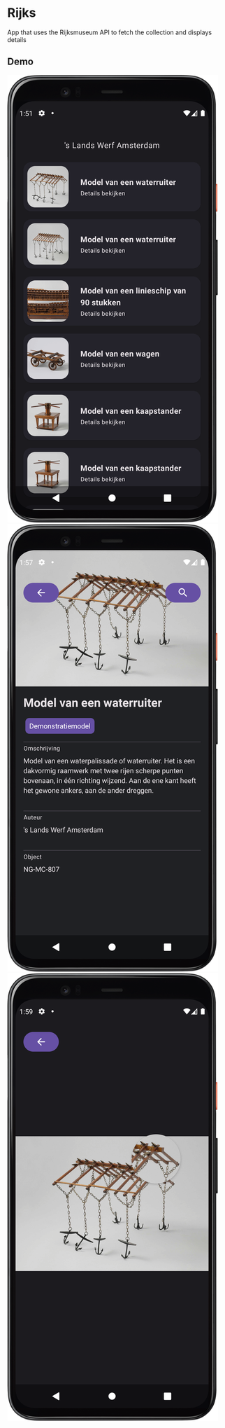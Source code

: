 # Rijks

App that uses the Rijksmuseum API to fetch the collection and displays details

## Demo

![Screenshot List](demo/list.png)
![Screenshot Detail](demo/detail.png)
![Screenshot Image](demo/image.png)